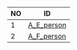|NO|ID|
|-|-|
|1|[A_E_person](https://github.com/e-person/sos-master)|
|2|[A_F_person](https://github.com/f-person/sos-master)|
